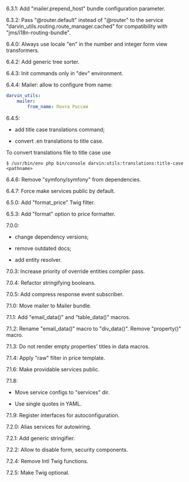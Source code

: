 6.3.1: Add "mailer.prepend_host" bundle configuration parameter.

6.3.2: Pass "@router.default" instead of "@router" to the service "darvin_utils.routing.route_manager.cached" for
 compatibility with "jms/i18n-routing-bundle".

6.4.0: Always use locale "en" in the number and integer form view transformers.

6.4.2: Add generic tree sorter.

6.4.3: Init commands only in "dev" environment.

6.4.4: Mailer: allow to configure from name:

```yaml
darvin_utils:
    mailer:
        from_name: Почта России
```

6.4.5:

- add title case translations command;

- convert .en translations to title case.

To convert translations file to title case use

```shell
$ /usr/bin/env php bin/console darvin:utils:translations:title-case <pathname>
```

6.4.6: Remove "symfony/symfony" from dependencies.

6.4.7: Force make services public by default.

6.5.0: Add "format_price" Twig filter.

6.5.3: Add "format" option to price formatter.

7.0.0:
 
- change dependency versions;

- remove outdated docs;

- add entity resolver.

7.0.3: Increase priority of override entities compiler pass.

7.0.4: Refactor stringifying booleans.

7.0.5: Add compress response event subscriber.

7.1.0: Move mailer to Mailer bundle.

7.1.1: Add "email_data()" and "table_data()" macros.

7.1.2: Rename "email_data()" macro to "div_data()". Remove "property()" macro.

7.1.3: Do not render empty properties' titles in data macros.

7.1.4: Apply "raw" filter in price template.

7.1.6: Make providable services public.

7.1.8:

- Move service configs to "services" dir.

- Use single quotes in YAML.

7.1.9: Register interfaces for autoconfiguration.

7.2.0: Alias services for autowiring.

7.2.1: Add generic stringifier.

7.2.2: Allow to disable form, security components.

7.2.4: Remove Intl Twig functions.

7.2.5: Make Twig optional.
